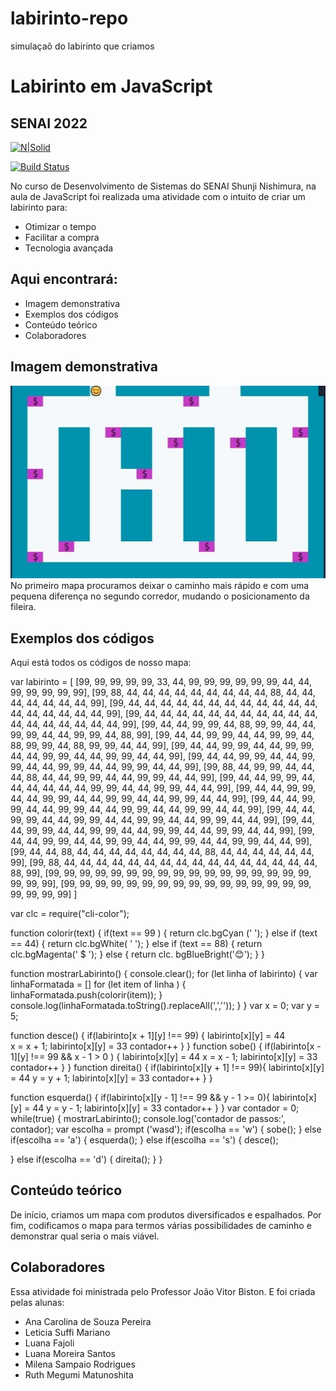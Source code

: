 # labirinto-repo
simulaçaõ do labirinto que criamos
# Labirinto em JavaScript
## SENAI 2022

[![N|Solid](https://cldup.com/dTxpPi9lDf.thumb.png)](https://nodesource.com/products/nsolid)

[![Build Status](https://travis-ci.org/joemccann/dillinger.svg?branch=master)](https://travis-ci.org/joemccann/dillinger)

No curso de Desenvolvimento de Sistemas do SENAI Shunji Nishimura, na aula de JavaScript foi realizada uma atividade com o intuito de criar um labirinto para:

- Otimizar o tempo
- Facilitar a compra
- Tecnologia avançada

## Aqui encontrará:

- Imagem demonstrativa
- Exemplos dos códigos
- Conteúdo teórico
- Colaboradores

## Imagem demonstrativa
![imagem mapa1](https://github.com/ruthmegmat/Aula28/blob/main/mapa1.jpg?raw=true)
No primeiro mapa procuramos deixar o caminho mais rápido e com uma pequena diferença  no segundo corredor, mudando o posicionamento da fileira.

## Exemplos dos códigos

Aqui está todos os códigos de nosso mapa:

var labirinto = [
  [99, 99, 99, 99, 99, 33, 44, 99, 99, 99, 99, 99, 99, 44, 44, 99, 99, 99, 99, 99],
  [99, 88, 44, 44, 44, 44, 44, 44, 44, 44, 44, 88, 44, 44, 44, 44, 44, 44, 44, 99],
  [99, 44, 44, 44, 44, 44, 44, 44, 44, 44, 44, 44, 44, 44, 44, 44, 44, 44, 44, 99],
  [99, 44, 44, 44, 44, 44, 44, 44, 44, 44, 44, 44, 44, 44, 44, 44, 44, 44, 44, 99],
  [99, 44, 44, 99, 99, 44, 88, 99, 99, 44, 44, 99, 99, 44, 44, 99, 99, 44, 88, 99],
  [99, 44, 44, 99, 99, 44, 44, 99, 99, 44, 88, 99, 99, 44, 88, 99, 99, 44, 44, 99],
  [99, 44, 44, 99, 99, 44, 44, 99, 99, 44, 44, 99, 99, 44, 44, 99, 99, 44, 44, 99],
  [99, 44, 44, 99, 99, 44, 44, 99, 99, 44, 44, 99, 99, 44, 44, 99, 99, 44, 44, 99],
  [99, 88, 44, 99, 99, 44, 44, 44, 88, 44, 44, 99, 99, 44, 44, 99, 99, 44, 44, 99],
  [99, 44, 44, 99, 99, 44, 44, 44, 44, 44, 44, 99, 99, 44, 44, 99, 99, 44, 44, 99],
  [99, 44, 44, 99, 99, 44, 44, 99, 99, 44, 44, 99, 99, 44, 44, 99, 99, 44, 44, 99],
  [99, 44, 44, 99, 99, 44, 44, 99, 99, 44, 44, 99, 99, 44, 44, 99, 99, 44, 44, 99],
  [99, 44, 44, 99, 99, 44, 44, 99, 99, 44, 44, 99, 99, 44, 44, 99, 99, 44, 44, 99],
  [99, 44, 44, 99, 99, 44, 44, 99, 99, 44, 44, 99, 99, 44, 44, 99, 99, 44, 44, 99],
  [99, 44, 44, 99, 99, 44, 44, 99, 99, 44, 44, 99, 99, 44, 44, 99, 99, 44, 44, 99],
  [99, 44, 44, 88, 44, 44, 44, 44, 44, 44, 44, 44, 88, 44, 44, 44, 44, 44, 44, 99],
  [99, 88, 44, 44, 44, 44, 44, 44, 44, 44, 44, 44, 44, 44, 44, 44, 44, 44, 88, 99],
  [99, 99, 99, 99, 99, 99, 99, 99, 99, 99, 99, 99, 99, 99, 99, 99, 99, 99, 99, 99],
  [99, 99, 99, 99, 99, 99, 99, 99, 99, 99, 99, 99, 99, 99, 99, 99, 99, 99, 99, 99]
]

 var clc = require("cli-color");   

function colorir(text) {
  if(text == 99 ) {
    return clc.bgCyan	('   ');
  } else if (text == 44) {
     return clc.bgWhite( '   ');
  }  else if (text == 88) {
     return clc.bgMagenta(' $ ');
  } else {
    return clc.	bgBlueBright('😊');
  }
  }

function mostrarLabirinto() {
  console.clear();
for (let linha of labirinto) {
  var linhaFormatada = []
  for (let item of linha ) {
    linhaFormatada.push(colorir(item));
  }
console.log(linhaFormatada.toString().replaceAll(',',''));
}
}
var x = 0;
var y = 5;

function desce() {
  if(labirinto[x + 1][y] !== 99) {
  labirinto[x][y] = 44  
    x = x + 1;
    labirinto[x][y] = 33
    contador++
   }
  }
function sobe() {
  if(labirinto[x - 1][y] !== 99 && x - 1 > 0 ) {
    labirinto[x][y] = 44
    x = x - 1;
    labirinto[x][y] = 33
    contador++
  }
}
 function direita() {
   if(labirinto[x][y + 1] !== 99){
labirinto[x][y] = 44
    y = y + 1;
    labirinto[x][y] = 33
     contador++
  }
 }

function esquerda() {
  if(labirinto[x][y - 1] !== 99 && y - 1 >= 0){
   labirinto[x][y] = 44
    y = y - 1;
    labirinto[x][y] = 33
    contador++
  }
}
var contador = 0;
while(true) {
  mostrarLabirinto();
  console.log('contador de passos:', contador);
  var escolha = prompt ('wasd');
  if(escolha == 'w') {
    sobe();
  } else if(escolha == 'a') {
    esquerda();
  } else if(escolha == 's') {
    desce();
    
  } else if(escolha == 'd') {
    direita();
  }
}



## Conteúdo teórico

De início, criamos um mapa com produtos diversificados e espalhados. 
Por fim, codificamos o mapa para termos várias possibilidades de caminho e demonstrar qual seria o mais viável.

## Colaboradores

Essa atividade foi ministrada pelo Professor João Vitor Biston.
E foi criada pelas alunas:
- Ana Carolina de Souza Pereira
- Leticia Suffi Mariano
- Luana Fajoli
- Luana Moreira Santos
- Milena Sampaio Rodrigues
- Ruth Megumi Matunoshita
